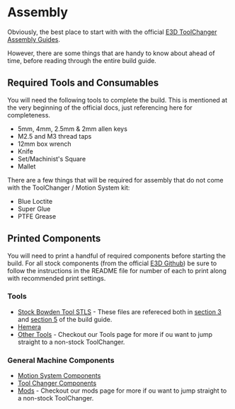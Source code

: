 # Assembly

Obviously, the best place to start with with the official [E3D ToolChanger Assembly Guides](https://e3d-online.dozuki.com/c/ToolChanger_and_Motion_System_Assembly_Guides).

However, there are some things that are handy to know about ahead of time, before reading through the entire build guide. 

## Required Tools and Consumables

You will need the following tools to complete the build. This is mentioned at the very beginning of the official docs, just referencing here for completeness.

- 5mm, 4mm, 2.5mm & 2mm allen keys
- M2.5 and M3 thread taps
- 12mm box wrench
- Knife
- Set/Machinist's Square
- Mallet


There are a few things that will be required for assembly that do not come with the ToolChanger / Motion System kit:

- Blue Loctite
- Super Glue
- PTFE Grease

## Printed Components

You will need to print a handful of required components before starting the build. For all stock components (from the official [E3D Github](https://github.com/e3donline)) be sure to follow the instructions in the README file for number of each to print along with recommended print settings.

### Tools

- [Stock Bowden Tool STLS](https://github.com/e3donline/ToolChanger/tree/master/V6%20Tool/STLs) - These files are refereced both in [section 3](https://e3d-online.dozuki.com/Guide/03+-+V6+Bowden+Tool+Assembly./103?lang=en) and [section 5](https://e3d-online.dozuki.com/Guide/05+-+V6+Bowden+Tool+&+Dock+Installation./109?lang=en) of the build guide. 
- [Hemera](https://www.thingiverse.com/thing:4008778)
- [Other Tools](Tools.md) - Checkout our Tools page for more if ou want to jump straight to a non-stock ToolChanger.

### General Machine Components

- [Motion System Components](https://github.com/e3donline/ToolChanger/tree/master/V6%20Tool/STLs)
- [Tool Changer Components](https://github.com/e3donline/ToolChanger/tree/master/STLs)
- [Mods](Mods.md) - Checkout our mods page for more if ou want to jump straight to a non-stock ToolChanger.
 

